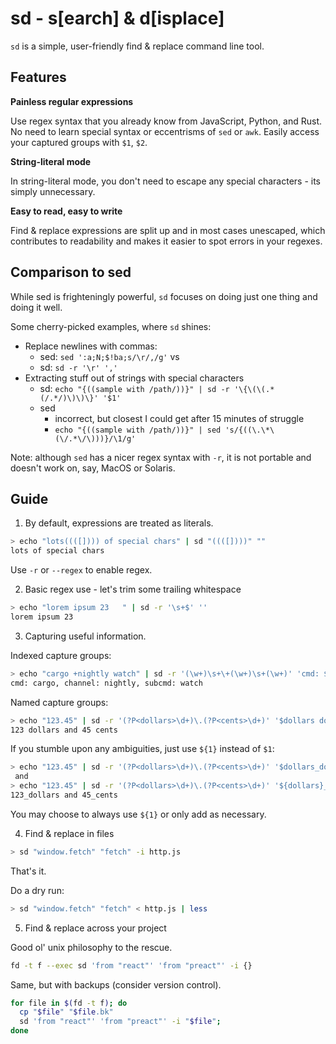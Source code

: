 # sd - s[earch] & d[isplace]

`sd` is a simple, user-friendly find & replace command line tool.

## Features

**Painless regular expressions**

Use regex syntax that you already know from JavaScript, Python, and Rust. No need to learn  special syntax or eccentrisms of `sed` or `awk`. Easily access your captured groups with `$1`, `$2`.

**String-literal mode**

In string-literal mode, you don't need to escape any special characters - its simply unnecessary.

**Easy to read, easy to write**

Find & replace expressions are split up and in most cases unescaped, which contributes to readability and makes it easier to spot errors in your regexes.

## Comparison to sed

While sed is frighteningly powerful, `sd` focuses on doing just one thing and doing it well.

Some cherry-picked examples, where `sd` shines:
- Replace newlines with commas:
  - sed: `sed ':a;N;$!ba;s/\r/,/g'` vs
  - sd: `sd -r '\r' ','`
- Extracting stuff out of strings with special characters
  - sd: `echo "{((sample with /path/))}" | sd -r '\{\(\(.*(/.*/)\)\)\}' '$1'`
  - sed
    - incorrect, but closest I could get after 15 minutes of struggle
    - `echo "{((sample with /path/))}" | sed 's/{((\.\*\(\/.*\/\)))}/\1/g'`

Note: although `sed` has a nicer regex syntax with `-r`, it is not portable and doesn't work on, say, MacOS or Solaris. 

## Guide

1. By default, expressions are treated as literals.

```sh
> echo "lots((([]))) of special chars" | sd "((([])))" ""
lots of special chars
```

Use `-r` or `--regex` to enable regex.

2. Basic regex use - let's trim some trailing whitespace

```sh
> echo "lorem ipsum 23   " | sd -r '\s+$' ''
lorem ipsum 23
```

3. Capturing useful information. 

Indexed capture groups:

```sh
> echo "cargo +nightly watch" | sd -r '(\w+)\s+\+(\w+)\s+(\w+)' 'cmd: $1, channel: $2, subcmd: $3'
cmd: cargo, channel: nightly, subcmd: watch
```

Named capture groups:

```sh
> echo "123.45" | sd -r '(?P<dollars>\d+)\.(?P<cents>\d+)' '$dollars dollars and $cents cents'
123 dollars and 45 cents
```

If you stumble upon any ambiguities, just use `${1}` instead of `$1`:

```sh
> echo "123.45" | sd -r '(?P<dollars>\d+)\.(?P<cents>\d+)' '$dollars_dollars and $cents_cents'
 and 
> echo "123.45" | sd -r '(?P<dollars>\d+)\.(?P<cents>\d+)' '${dollars}_dollars and ${cents}_cents'
123_dollars and 45_cents
```

You may choose to always use `${1}` or only add as necessary.


4. Find & replace in files

```sh
> sd "window.fetch" "fetch" -i http.js
```

That's it.

Do a dry run:

```sh
> sd "window.fetch" "fetch" < http.js | less
```

5. Find & replace across your project

Good ol' unix philosophy to the rescue.

```sh
fd -t f --exec sd 'from "react"' 'from "preact"' -i {}
```

Same, but with backups (consider version control).

```bash
for file in $(fd -t f); do
  cp "$file" "$file.bk"
  sd 'from "react"' 'from "preact"' -i "$file"; 
done
```

